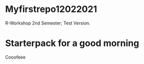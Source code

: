 # Myfirstrepo12022021
R-Workshop 2nd Semester; Test Version. 

# Starterpack for a good morning
Cooofeee 
